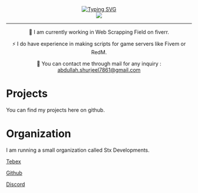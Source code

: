 <div align='center'>
<a href="https://git.io/typing-svg"><img src="https://readme-typing-svg.demolab.com?font=Fira+Code&pause=1000&width=435&lines=Hi+There+!;I+am+Muhammad+Abdullah+Shurjeel" alt="Typing SVG" /></a>
</div>

<div align = 'center'>
<a href="https://www.linkedin.com/in/muhammad-abdullah-shurjeel-85410b329/"><img src="https://img.shields.io/badge/Linkedin-blue?style=for-the-badge&logo=linkedin" /> </a>
</div>

<hr>
<div align="center">
🔭 I am currently working in Web Scrapping Field on fiverr.


⚡ I do have experience in making scripts for game servers like Fivem or RedM.

💬 You can contact me through mail for any inquiry : abdullah.shurjeel7861@gmail.com

</div>

# Projects

You can find my projects here on github.

# Organization

I am running a small organization called Stx Developments.

[Tebex](https://stxlabs.tebex.io)  

[Github](https://github.com/Stx-Development)  

[Discord](https://discord.gg/fPjSxEHFMt)  

